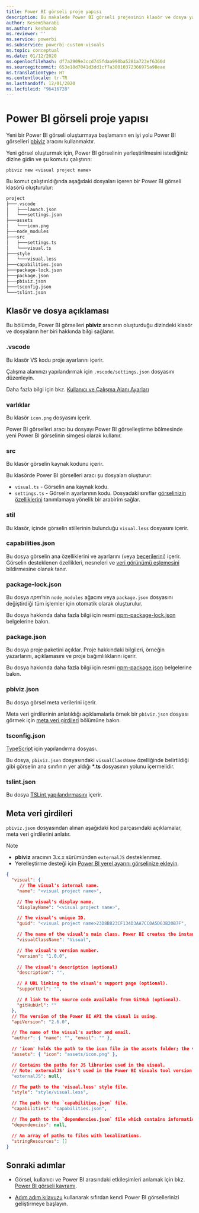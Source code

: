 ```yaml
---
title: Power BI görseli proje yapısı
description: Bu makalede Power BI görseli projesinin klasör ve dosya yapısı açıklanır
author: KesemSharabi
ms.author: kesharab
ms.reviewer: ''
ms.service: powerbi
ms.subservice: powerbi-custom-visuals
ms.topic: conceptual
ms.date: 01/12/2020
ms.openlocfilehash: df7a2909e3ccd745fdaa990ba5281a723ef6360d
ms.sourcegitcommit: 653e18d7041d3dd1cf7a38010372366975a98eae
ms.translationtype: HT
ms.contentlocale: tr-TR
ms.lasthandoff: 12/01/2020
ms.locfileid: "96416728"
---
```

# <a name="power-bi-visual-project-structure"></a>Power BI görseli proje yapısı

Yeni bir Power BI görseli oluşturmaya başlamanın en iyi yolu Power BI görselleri [pbiviz](https://www.npmjs.com/package/powerbi-visuals-tools) aracını kullanmaktır.

Yeni görsel oluşturmak için, Power BI görselinin yerleştirilmesini istediğiniz dizine gidin ve şu komutu çalıştırın:

`pbiviz new <visual project name>`

Bu komut çalıştırıldığında aşağıdaki dosyaları içeren bir Power BI görseli klasörü oluşturulur:

```markdown
project
├───.vscode
│   ├───launch.json
│   └───settings.json
├───assets
│   └───icon.png
├───node_modules
├───src
│   ├───settings.ts
│   └───visual.ts
├───style
│   └───visual.less
├───capabilities.json
├───package-lock.json
├───package.json
├───pbiviz.json
├───tsconfig.json
└───tslint.json
```

## <a name="folder-and-file-description"></a>Klasör ve dosya açıklaması

Bu bölümde, Power BI görselleri **pbiviz** aracının oluşturduğu dizindeki klasör ve dosyaların her biri hakkında bilgi sağlanır.  

### <a name="vscode"></a>.vscode

Bu klasör VS kodu proje ayarlarını içerir.

Çalışma alanınızı yapılandırmak için `.vscode/settings.json` dosyasını düzenleyin.

Daha fazla bilgi için bkz. [Kullanıcı ve Çalışma Alanı Ayarları](https://code.visualstudio.com/docs/getstarted/settings)

### <a name="assets"></a>varlıklar

Bu klasör `icon.png` dosyasını içerir.

Power BI görselleri aracı bu dosyayı Power BI görselleştirme bölmesinde yeni Power BI görselinin simgesi olarak kullanır.

### <a name="src"></a>src

Bu klasör görselin kaynak kodunu içerir.

Bu klasörde Power BI görselleri aracı şu dosyaları oluşturur:
* `visual.ts` - Görselin ana kaynak kodu.
* `settings.ts` - Görselin ayarlarının kodu. Dosyadaki sınıflar [görselinizin özelliklerini](./objects-properties.md#properties) tanımlamaya yönelik bir arabirim sağlar.

### <a name="style"></a>stil

Bu klasör, içinde görselin stillerinin bulunduğu `visual.less` dosyasını içerir.

### <a name="capabilitiesjson"></a>capabilities.json

Bu dosya görselin ana özelliklerini ve ayarlarını (veya [becerilerini](./capabilities.md)) içerir. Görselin desteklenen özellikleri, nesneleri ve [veri görünümü eşlemesini](./dataview-mappings.md) bildirmesine olanak tanır.

### <a name="package-lockjson"></a>package-lock.json

Bu dosya *npm*’nin `node_modules` ağacını veya `package.json` dosyasını değiştirdiği tüm işlemler için otomatik olarak oluşturulur.

Bu dosya hakkında daha fazla bilgi için resmi [npm-package-lock.json](https://docs.npmjs.com/files/package-lock.json) belgelerine bakın.

### <a name="packagejson"></a>package.json

Bu dosya proje paketini açıklar. Proje hakkındaki bilgileri, örneğin yazarlarını, açıklamasını ve proje bağımlılıklarını içerir.

Bu dosya hakkında daha fazla bilgi için resmi [npm-package.json](https://docs.npmjs.com/files/package.json.html) belgelerine bakın.

### <a name="pbivizjson"></a>pbiviz.json

Bu dosya görsel meta verilerini içerir.

Meta veri girdilerinin anlatıldığı açıklamalarla örnek bir `pbiviz.json` dosyası görmek için [meta veri girdileri](#metadata-entries) bölümüne bakın.

### <a name="tsconfigjson"></a>tsconfig.json

[TypeScript](https://www.typescriptlang.org/docs/handbook/tsconfig-json.html) için yapılandırma dosyası.

Bu dosya, `pbiviz.json` dosyasındaki `visualClassName` özelliğinde belirtildiği gibi görselin ana sınıfının yer aldığı **\*.ts** dosyasının yolunu içermelidir.

### <a name="tslintjson"></a>tslint.json

Bu dosya [TSLint yapılandırmasını](https://palantir.github.io/tslint/usage/configuration/) içerir.

## <a name="metadata-entries"></a>Meta veri girdileri

`pbiviz.json` dosyasından alınan aşağıdaki kod parçasındaki açıklamalar, meta veri girdilerini anlatır.

> [!NOTE]
> * **pbiviz** aracının 3.x.x sürümünden `externalJS` desteklenmez.
> * Yerelleştirme desteği için [Power BI yerel ayarını görselinize ekleyin](./localization.md).

```json
{
  "visual": {
     // The visual's internal name.
    "name": "<visual project name>",

    // The visual's display name.
    "displayName": "<visual project name>",

    // The visual's unique ID.
    "guid": "<visual project name>23D8B823CF134D3AA7CC0A5D63B20B7F",

    // The name of the visual's main class. Power BI creates the instance of this class to start using the visual in a Power BI report.
    "visualClassName": "Visual",

    // The visual's version number.
    "version": "1.0.0",
    
    // The visual's description (optional)
    "description": "",

    // A URL linking to the visual's support page (optional).
    "supportUrl": "",

    // A link to the source code available from GitHub (optional).
    "gitHubUrl": ""
  },
  // The version of the Power BI API the visual is using.
  "apiVersion": "2.6.0",

  // The name of the visual's author and email.
  "author": { "name": "", "email": "" },

  // 'icon' holds the path to the icon file in the assets folder; the visual's display icon.
  "assets": { "icon": "assets/icon.png" },

  // Contains the paths for JS libraries used in the visual.
  // Note: externalJS' isn't used in the Power BI visuals tool version 3.x.x or higher.
  "externalJS": null,

  // The path to the 'visual.less' style file.
  "style": "style/visual.less",

  // The path to the `capabilities.json` file.
  "capabilities": "capabilities.json",

  // The path to the `dependencies.json` file which contains information about R packages used in R based visuals.
  "dependencies": null,

  // An array of paths to files with localizations.
  "stringResources": []
}
```

## <a name="next-steps"></a>Sonraki adımlar

* Görsel, kullanıcı ve Power BI arasındaki etkileşimleri anlamak için bkz. [Power BI görseli kavramı](./power-bi-visuals-concept.md).

* [Adım adım kılavuzu](./develop-circle-card.md) kullanarak sıfırdan kendi Power BI görsellerinizi geliştirmeye başlayın.
